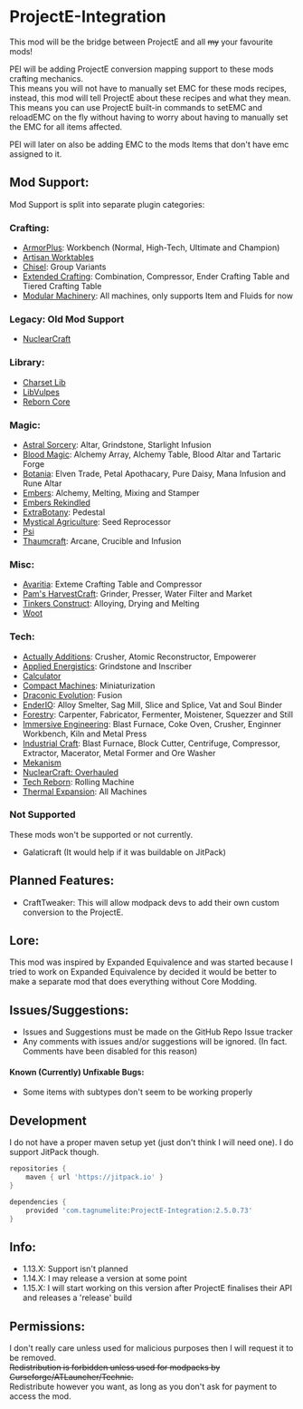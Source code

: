 # ProjectE-Integration   
    
This mod will be the bridge between ProjectE and all ~~my~~ your favourite mods!    
    
PEI will be adding ProjectE conversion mapping support to these mods crafting mechanics.    
This means you will not have to manually set EMC for these mods recipes, instead, this mod will tell ProjectE about these recipes and what they mean. This means you can use ProjectE built-in commands to setEMC and reloadEMC on the fly without having to worry about having to manually set the EMC for all items affected.    
    
PEI will later on also be adding EMC to the mods Items that don't have emc assigned to it.    
    
## Mod Support:  
  
Mod Support is split into separate plugin categories:  
  
### Crafting:  
  
- [ArmorPlus](https://www.curseforge.com/minecraft/mc-mods/armorplus): Workbench (Normal, High-Tech, Ultimate and Champion)  
- [Artisan Worktables](https://www.curseforge.com/minecraft/mc-mods/artisan-worktables)
- [Chisel](https://www.curseforge.com/minecraft/mc-mods/chisel): Group Variants
- [Extended Crafting](https://www.curseforge.com/minecraft/mc-mods/extended-crafting): Combination, Compressor, Ender Crafting Table and Tiered Crafting Table
- [Modular Machinery](https://www.curseforge.com/minecraft/mc-mods/modular-machinery): All machines, only supports Item and Fluids for now
  
### Legacy: Old Mod Support

- [NuclearCraft](https://www.curseforge.com/minecraft/mc-mods/nuclearcraft-mod)
 
### Library:

- [Charset Lib](https://www.curseforge.com/minecraft/mc-mods/charset-lib)
- [LibVulpes](https://www.curseforge.com/minecraft/mc-mods/libvulpes)
- [Reborn Core](https://www.curseforge.com/minecraft/mc-mods/reborncore)
  
### Magic:  

- [Astral Sorcery](https://www.curseforge.com/minecraft/mc-mods/astral-sorcery): Altar, Grindstone, Starlight Infusion
- [Blood Magic](https://www.curseforge.com/minecraft/mc-mods/blood-magic): Alchemy Array, Alchemy Table, Blood Altar and Tartaric Forge
- [Botania](https://www.curseforge.com/minecraft/mc-mods/botania): Elven Trade, Petal Apothacary, Pure Daisy, Mana Infusion and Rune Altar
- [Embers](https://www.curseforge.com/minecraft/mc-mods/embers): Alchemy, Melting, Mixing and Stamper
- [Embers Rekindled](https://www.curseforge.com/minecraft/mc-mods/embers-rekindled)
- [ExtraBotany](https://www.curseforge.com/minecraft/mc-mods/extrabotany): Pedestal
- [Mystical Agriculture](https://www.curseforge.com/minecraft/mc-mods/mystical-agriculture): Seed Reprocessor
- [Psi](https://www.curseforge.com/minecraft/mc-mods/psi)
- [Thaumcraft](https://www.curseforge.com/minecraft/mc-mods/thaumcraft): Arcane, Crucible and Infusion
  
### Misc:  
  
- [Avaritia](https://www.curseforge.com/minecraft/mc-mods/avaritia-1-10): Exteme Crafting Table and Compressor  
- [Pam's HarvestCraft](https://www.curseforge.com/minecraft/mc-mods/pams-harvestcraft): Grinder, Presser, Water Filter and Market
- [Tinkers Construct](https://www.curseforge.com/minecraft/mc-mods/tinkers-construct): Alloying, Drying and Melting
- [Woot](https://www.curseforge.com/minecraft/mc-mods/woot)  
  
### Tech:  
  
- [Actually Additions](https://www.curseforge.com/minecraft/mc-mods/actually-additions): Crusher, Atomic Reconstructor, Empowerer
- [Applied Energistics](https://www.curseforge.com/minecraft/mc-mods/applied-energistics-2): Grindstone and Inscriber
- [Calculator](https://www.curseforge.com/minecraft/mc-mods/calculator)
- [Compact Machines](https://www.curseforge.com/minecraft/mc-mods/compact-machines): Miniaturization  
- [Draconic Evolution](https://www.curseforge.com/minecraft/mc-mods/draconic-evolution): Fusion
- [EnderIO](https://www.curseforge.com/minecraft/mc-mods/ender-io): Alloy Smelter, Sag Mill, Slice and Splice, Vat and Soul Binder
- [Forestry](https://www.curseforge.com/minecraft/mc-mods/forestry): Carpenter, Fabricator, Fermenter, Moistener, Squezzer and Still
- [Immersive Engineering](https://www.curseforge.com/minecraft/mc-mods/immersive-engineering): Blast Furnace, Coke Oven, Crusher, Enginner Workbench, Kiln and Metal Press
- [Industrial Craft](https://www.curseforge.com/minecraft/mc-mods/industrial-craft): Blast Furnace, Block Cutter, Centrifuge, Compressor, Extractor, Macerator, Metal Former and Ore Washer
- [Mekanism](https://www.curseforge.com/minecraft/mc-mods/mekanism)
- [NuclearCraft: Overhauled](https://www.curseforge.com/minecraft/mc-mods/nuclearcraft-overhauled)
- [Tech Reborn](https://www.curseforge.com/minecraft/mc-mods/techreborn): Rolling Machine
- [Thermal Expansion](https://www.curseforge.com/minecraft/mc-mods/thermal-expansion): All Machines
    
### Not Supported

These mods won't be supported or not currently.

- Galaticraft (It would help if it was buildable on JitPack)


## Planned Features:    
 - CraftTweaker: This will allow modpack devs to add their own custom conversion to the ProjectE.    
    
## Lore:    
 This mod was inspired by Expanded Equivalence and was started because I tried to work on Expanded Equivalence by decided it would be better to make a separate mod that does everything without Core Modding.    
    
## Issues/Suggestions:    
 - Issues and Suggestions must be made on the GitHub Repo Issue tracker    
- Any comments with issues and/or suggestions will be ignored. (In fact. Comments have been disabled for this reason)    
    
#### Known (Currently) Unfixable Bugs:
 - Some items with subtypes don't seem to be working properly


## Development

I do not have a proper maven setup yet (just don't think I will need one).
I do support JitPack though.

```groovy
repositories {
    maven { url 'https://jitpack.io' }
}

dependencies {
    provided 'com.tagnumelite:ProjectE-Integration:2.5.0.73'
}
```

## Info:

- 1.13.X: Support isn't planned
- 1.14.X: I may release a version at some point
- 1.15.X: I will start working on this version after ProjectE finalises their API and releases a 'release' build

## Permissions:    
 I don't really care unless used for malicious purposes then I will request it to be removed.    
~~Redistribution is forbidden unless used for modpacks by Curseforge/ATLauncher/Technic.~~    
Redistribute however you want, as long as you don't ask for payment to access the mod.
